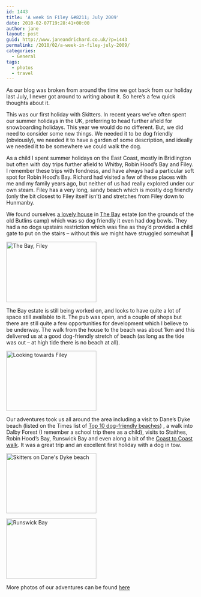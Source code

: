 ```yaml
---
id: 1443
title: 'A week in Filey &#8211; July 2009'
date: 2010-02-07T19:28:41+00:00
author: jane
layout: post
guid: http://www.janeandrichard.co.uk/?p=1443
permalink: /2010/02/a-week-in-filey-july-2009/
categories:
  - General
tags:
  - photos
  - travel
---
```

As our blog was broken from around the time we got back from our holiday last July, I never got around to writing about it. So here&#8217;s a few quick thoughts about it.

This was our first holiday with Skitters. In recent years we&#8217;ve often spent our summer holidays in the UK, preferring to head further afield for snowboarding holidays. This year we would do no different. But, we did need to consider some new things. We needed it to be dog friendly (obviously), we needed it to have a garden of some description, and ideally we needed it to be somewhere we could walk the dog.

As a child I spent summer holidays on the East Coast, mostly in Bridlington but often with day trips further afield to Whitby, Robin Hood&#8217;s Bay and Filey. I remember these trips with fondness, and have always had a particular soft spot for Robin Hood&#8217;s Bay. Richard had visited a few of these places with me and my family years ago, but neither of us had really explored under our own steam. Filey has a very long, sandy beach which is mostly dog friendly (only the bit closest to Filey itself isn&#8217;t) and stretches from Filey down to Hunmanby.

We found ourselves [a lovely house](http://www.thebayfileycottagerental.co.uk/) in [The Bay](http://www.thebayfiley.com/) estate (on the grounds of the old Butlins camp) which was so dog friendly it even had dog bowls. They had a no dogs upstairs restriction which was fine as they&#8217;d provided a child gate to put on the stairs &#8211; without this we might have struggled somewhat 🙂

[<img src="http://farm4.static.flickr.com/3151/3849626580_f7f547f008_m.jpg" width="240" height="161" alt="The Bay, Filey" />](http://www.flickr.com/photos/janed/3849626580/ "The Bay, Filey by Jane Dallaway, on Flickr")

The Bay estate is still being worked on, and looks to have quite a lot of space still available to it. The pub was open, and a couple of shops but there are still quite a few opportunities for development which I believe to be underway. The walk from the house to the beach was about 1km and this delivered us at a good dog-friendly stretch of beach (as long as the tide was out &#8211; at high tide there is no beach at all). 

[<img src="http://farm3.static.flickr.com/2625/3769888532_d21c0c4f2d_m.jpg" width="240" height="160" alt="Looking towards Filey" />](http://www.flickr.com/photos/janed/3769888532/ "Looking towards Filey by Jane Dallaway, on Flickr")

Our adventures took us all around the area including a visit to Dane&#8217;s Dyke beach (listed on the Times list of [Top 10 dog-friendly beaches](http://www.timesonline.co.uk/tol/travel/best_of_britain/article4507084.ece)) , a walk into Dalby Forest (I remember a school trip there as a child), visits to Staithes, Robin Hood&#8217;s Bay, Runswick Bay and even along a bit of the [Coast to Coast walk](http://www.coast2coast.co.uk/). It was a great trip and an excellent first holiday with a dog in tow. 

[<img src="http://farm4.static.flickr.com/3469/3769092229_f0718f2e34_m.jpg" width="240" height="160" alt="Skitters on Dane's Dyke beach" />](http://www.flickr.com/photos/janed/3769092229/ "Skitters on Dane's Dyke beach by Jane Dallaway, on Flickr")

[<img src="http://farm3.static.flickr.com/2435/3812669054_5784125158_m.jpg" width="240" height="161" alt="Runswick Bay" />](http://www.flickr.com/photos/janed/3812669054/ "Runswick Bay by Jane Dallaway, on Flickr")

More photos of our adventures can be found [here](http://www.flickr.com/photos/janed/sets/72157621760489793/)
